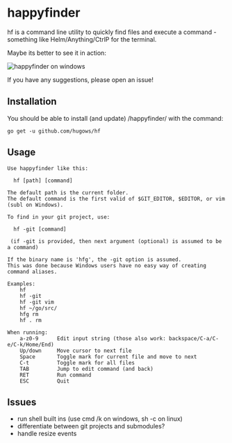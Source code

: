 # happyfinder

hf is a command line utility to quickly find files and execute a command - something like Helm/Anything/CtrlP for the terminal.

Maybe its better to see it in action:

![happyfinder on windows](https://dl.dropboxusercontent.com/u/19746944/hf_win.gif)

If you have any suggestions, please open an issue!

## Installation

You should be able to install (and update) /happyfinder/ with the command:

```
go get -u github.com/hugows/hf
```

## Usage

```
Use happyfinder like this:

  hf [path] [command]

The default path is the current folder.
The default command is the first valid of $GIT_EDITOR, $EDITOR, or vim (subl on Windows).

To find in your git project, use:

  hf -git [command]

 (if -git is provided, then next argument (optional) is assumed to be a command)

If the binary name is 'hfg', the -git option is assumed.
This was done because Windows users have no easy way of creating command aliases.

Examples:
    hf
    hf -git
    hf -git vim
    hf ~/go/src/
    hfg rm
    hf . rm

When running:
    a-z0-9      Edit input string (those also work: backspace/C-a/C-e/C-k/Home/End)
    Up/down     Move cursor to next file
    Space       Toggle mark for current file and move to next
    C-t         Toggle mark for all files
    TAB         Jump to edit command (and back)
    RET         Run command
    ESC         Quit
```

## Issues

- run shell built ins (use cmd /k on windows, sh -c on linux)
- differentiate between git projects and submodules?
- handle resize events
